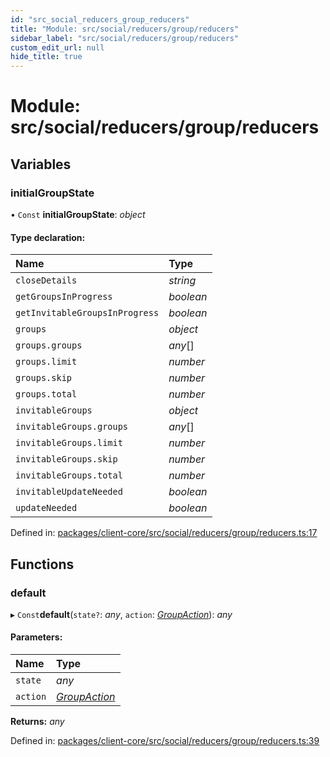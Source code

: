 ```yaml
---
id: "src_social_reducers_group_reducers"
title: "Module: src/social/reducers/group/reducers"
sidebar_label: "src/social/reducers/group/reducers"
custom_edit_url: null
hide_title: true
---
```


# Module: src/social/reducers/group/reducers

## Variables

### initialGroupState

• `Const` **initialGroupState**: *object*

#### Type declaration:

Name | Type |
:------ | :------ |
`closeDetails` | *string* |
`getGroupsInProgress` | *boolean* |
`getInvitableGroupsInProgress` | *boolean* |
`groups` | *object* |
`groups.groups` | *any*[] |
`groups.limit` | *number* |
`groups.skip` | *number* |
`groups.total` | *number* |
`invitableGroups` | *object* |
`invitableGroups.groups` | *any*[] |
`invitableGroups.limit` | *number* |
`invitableGroups.skip` | *number* |
`invitableGroups.total` | *number* |
`invitableUpdateNeeded` | *boolean* |
`updateNeeded` | *boolean* |

Defined in: [packages/client-core/src/social/reducers/group/reducers.ts:17](https://github.com/xr3ngine/xr3ngine/blob/a16a45d7e/packages/client-core/src/social/reducers/group/reducers.ts#L17)

## Functions

### default

▸ `Const`**default**(`state?`: *any*, `action`: [*GroupAction*](src_social_reducers_group_actions.md#groupaction)): *any*

#### Parameters:

Name | Type |
:------ | :------ |
`state` | *any* |
`action` | [*GroupAction*](src_social_reducers_group_actions.md#groupaction) |

**Returns:** *any*

Defined in: [packages/client-core/src/social/reducers/group/reducers.ts:39](https://github.com/xr3ngine/xr3ngine/blob/a16a45d7e/packages/client-core/src/social/reducers/group/reducers.ts#L39)
